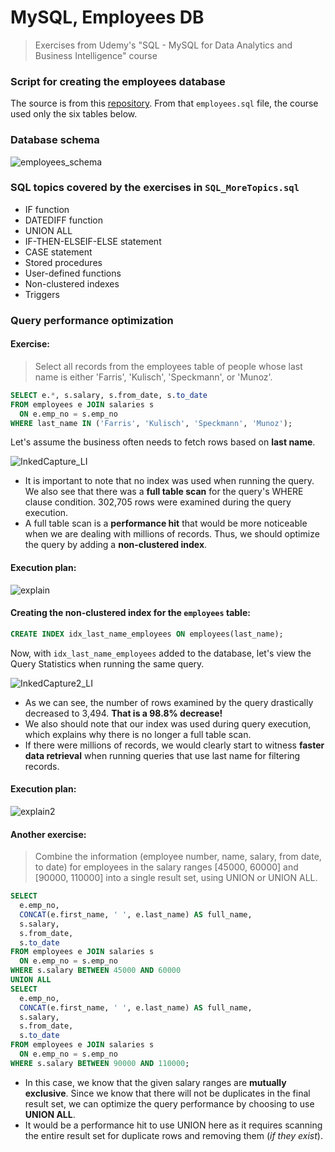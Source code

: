 # MySQL, Employees DB
> Exercises from Udemy's "SQL - MySQL for Data Analytics and Business Intelligence" course

### Script for creating the employees database
The source is from this [repository](https://github.com/ofenloch/mysql-employees). From that `employees.sql` file, the course used only the six tables below.

### Database schema
![employees_schema](https://user-images.githubusercontent.com/96803412/148616452-8fe9a04f-70a2-49f5-8e78-a123eef2158f.png)


### SQL topics covered by the exercises in `SQL_MoreTopics.sql`
- IF function
- DATEDIFF function
- UNION ALL
- IF-THEN-ELSEIF-ELSE statement
- CASE statement
- Stored procedures
- User-defined functions
- Non-clustered indexes
- Triggers

### Query performance optimization
#### Exercise: 
> Select all records from the employees table of people whose last name is either 'Farris', 'Kulisch', 'Speckmann', or 'Munoz'.

```sql
SELECT e.*, s.salary, s.from_date, s.to_date
FROM employees e JOIN salaries s
  ON e.emp_no = s.emp_no
WHERE last_name IN ('Farris', 'Kulisch', 'Speckmann', 'Munoz'); 
```
Let's assume the business often needs to fetch rows based on **last name**.

![InkedCapture_LI](https://user-images.githubusercontent.com/96803412/148617594-865833e3-4705-42f0-a50b-ef8c9942b2dc.jpg)
- It is important to note that no index was used when running the query. We also see that there was a **full table scan** for the query's WHERE clause condition. 302,705 rows were examined during the query execution. 
- A full table scan is a **performance hit** that would be more noticeable when we are dealing with millions of records. Thus, we should optimize the query by adding a **non-clustered index**.

#### Execution plan:

![explain](https://user-images.githubusercontent.com/96803412/148619663-9501e6e7-f5b0-4045-ad68-790e48db85cf.png)

#### Creating the non-clustered index for the `employees` table:
```sql
CREATE INDEX idx_last_name_employees ON employees(last_name);
```

Now, with `idx_last_name_employees` added to the database, let's view the Query Statistics when running the same query.

![InkedCapture2_LI](https://user-images.githubusercontent.com/96803412/148618856-c7f1c40e-28eb-4e7c-9d51-7f84645af248.jpg)
- As we can see, the number of rows examined by the query drastically decreased to 3,494. **That is a 98.8% decrease!**
- We also should note that our index was used during query execution, which explains why there is no longer a full table scan.
- If there were millions of records, we would clearly start to witness **faster data retrieval** when running queries that use last name for filtering records.

#### Execution plan:

![explain2](https://user-images.githubusercontent.com/96803412/148619701-ca5024f4-de28-4cb0-9888-796c93bdb94e.png)


#### Another exercise: 
> Combine the information (employee number, name, salary, from date, to date) for employees in the salary ranges [45000, 60000] and [90000, 110000] into a single result set, using UNION or UNION ALL.

```sql
SELECT 
  e.emp_no,
  CONCAT(e.first_name, ' ', e.last_name) AS full_name,
  s.salary,
  s.from_date, 
  s.to_date
FROM employees e JOIN salaries s
  ON e.emp_no = s.emp_no
WHERE s.salary BETWEEN 45000 AND 60000
UNION ALL
SELECT 
  e.emp_no,
  CONCAT(e.first_name, ' ', e.last_name) AS full_name,
  s.salary,
  s.from_date, 
  s.to_date
FROM employees e JOIN salaries s
  ON e.emp_no = s.emp_no
WHERE s.salary BETWEEN 90000 AND 110000;
```

- In this case, we know that the given salary ranges are **mutually exclusive**. Since we know that there will not be duplicates in the final result set, we can optimize the query performance by choosing to use **UNION ALL**. 
- It would be a performance hit to use UNION here as it requires scanning the entire result set for duplicate rows and removing them (*if they exist*).
